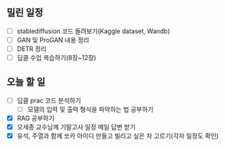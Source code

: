 ## 밀린 일정
- [ ] stablediffusion 코드 돌려보기(Kaggle dataset, Wandb)
- [ ] GAN 및 ProGAN 내용 정리
- [ ] DETR 정리
- [ ] 딥클 수업 복습하기(8장~12장)

## 오늘 할 일
- [ ] 딥클 prac 코드 분석하기
	- [ ] 모델의 입력 및 출력 형식을 파악하는 법 공부하기
- [x] RAG 공부하기
- [x] 오세종 교수님께 기말고사 일정 메일 답변 받기
- [x] 유석, 주열과 함께 쏘카 아이디 만들고 빌리고 싶은 차 고르기(각자 일정도 확인)